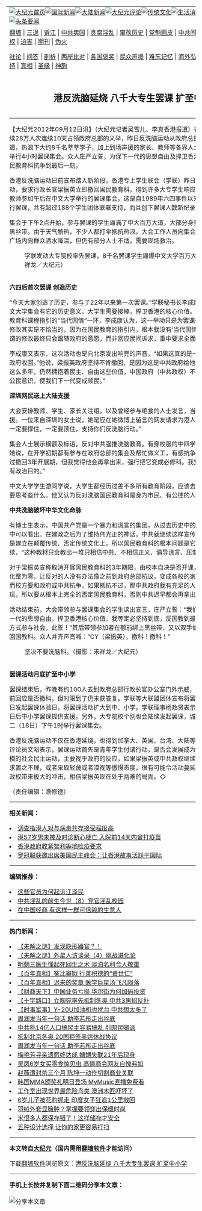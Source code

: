 <a name="1" id="1" target="_blank"></a><span id="1"></span>
<table align=center border="0"><tr><td colspan="2" VALIGN=TOP><a href="https://github.com/aathwk311/djy/blob/master/gb/nf1351518.md#1"><img src="https://raw.githubusercontent.com/aathwk311/www/master/t/djy/1.jpg" title="大纪元首页" alt="大纪元首页"></a><a href="https://github.com/aathwk311/djy/blob/master/gb/n24hr.md#1"><img src="https://raw.githubusercontent.com/aathwk311/www/master/t/djy/3.jpg" title="国际新闻" alt="国际新闻"></a><a href="https://github.com/aathwk311/djy/blob/master/gb/nsc413.md#1"><img src="https://raw.githubusercontent.com/aathwk311/www/master/t/djy/4.jpg" title="大陆新闻" alt="大陆新闻"></a><a href="https://github.com/aathwk311/djy/blob/master/gb/news392.md#1"><img src="https://raw.githubusercontent.com/aathwk311/www/master/t/djy/5.jpg" title="大纪元评论" alt="大纪元评论"></a><a href="https://github.com/aathwk311/djy/blob/master/gb/news2007.md#1"><img src="https://raw.githubusercontent.com/aathwk311/www/master/t/djy/6.jpg" title="传统文化" alt="传统文化"></a><a href="https://github.com/aathwk311/djy/blob/master/gb/news2008.md#1"><img src="https://raw.githubusercontent.com/aathwk311/www/master/t/djy/7.jpg" title="生活消费" alt="生活消费"></a><a href="https://github.com/aathwk311/djy/blob/master/gb/ncyule.md#1"><img src="https://raw.githubusercontent.com/aathwk311/www/master/t/djy/8.jpg" title="娱乐休闲" alt="娱乐休闲"></a><a href="https://github.com/aathwk311/djy/blob/master/gb/nsc1002.md#1"><img src="https://raw.githubusercontent.com/aathwk311/www/master/t/djy/9.jpg" title="健康" alt="健康"></a><a href="https://github.com/aathwk311/djy/blob/master/gb/nf6092.md#1"><img src="https://raw.githubusercontent.com/aathwk311/www/master/t/djy/10a.jpg" title="独家" alt="独家"></a><a href="https://github.com/aathwk311/djy/blob/master/gb/nf4514.md#1"><img src="https://raw.githubusercontent.com/aathwk311/www/master/t/djy/12a.jpg" title="头条要闻" alt="头条要闻"></a></td></tr>
<tr><td colspan="2" VALIGN=TOP><a target="_blank" href="https://github.com/aathwk311/www/blob/master/README.md?zsrh#1">翻墙</a> | <a target="_blank" href="https://github.com/aathwk311/djy/blob/master/gb/nf5657.md#1">三退</a> | <a target="_blank" href="https://github.com/aathwk311/djy/blob/master/gb/nf6124.md#1">诉江</a> | <a target="_blank" href="https://github.com/aathwk311/djy/blob/master/gb/nf1176117.md#1">中共卖国</a> | <a target="_blank" href="https://github.com/aathwk311/djy/blob/master/gb/nf5773.md#1">贪腐淫乱</a> | <a target="_blank" href="https://github.com/aathwk311/djy/blob/master/gb/nf1176115.md#1">窜改历史</a> | <a target="_blank" href="https://github.com/aathwk311/djy/blob/master/gb/nf1176107.md#1">党魁画皮</a> | <a target="_blank" href="https://github.com/aathwk311/djy/blob/master/gb/nf1320400.md#1">中共间谍</a> | <a target="_blank" href="https://github.com/aathwk311/djy/blob/master/gb/nf1176114.md#1">破坏传统</a> | <a target="_blank" href="https://github.com/aathwk311/ntdtv/blob/master/gb/prog447_1.md#1">恶贯满盈</a> | <a target="_blank" href="https://github.com/aathwk311/djy/blob/master/gb/ncid278.md#1">人权</a> | <a target="_blank" href="https://github.com/aathwk311/djy/blob/master/gb/nf1176111.md#1">迫害</a> | <a target="_blank" href="https://gitlab.com/szzdlab/mh-qikan/blob/master/README.md#1">期刊</a> | <a target="_blank" href="https://github.com/aathwk311/djy/blob/master/gb/nf5562.md#1">伪火</a></p><p><a target="_blank" href="https://github.com/aathwk311/djy/blob/master/gb/9p.md#1">社论</a> | <a target="_blank" href="https://github.com/aathwk311/djy/blob/master/gb/nf4378.md#1">问答</a> | <a target="_blank" href="https://github.com/aathwk311/djy/blob/master/gb/nf5792.md#1">剖析</a> | <a target="_blank" href="https://github.com/aathwk311/djy/blob/master/gb/nf5735.md#1">两岸比对</a> | <a target="_blank" href="https://github.com/aathwk311/djy/blob/master/gb/nf6119.md#1">各国褒奖</a> | <a target="_blank" href="https://github.com/aathwk311/djy/blob/master/gb/nf6120.md#1">民众声援</a> | <a target="_blank" href="https://github.com/aathwk311/djy/blob/master/gb/nf1188594.md#1">难忘记忆</a> | <a target="_blank" href="https://github.com/aathwk311/djy/blob/master/gb/nf3180.md#1">海外弘传</a> | <a target="_blank" href="https://github.com/aathwk311/djy/blob/master/gb/nf5410.md#1">万人上访</a> | <a target="_blank" href="https://github.com/aathwk311/www/blob/master/README.md?zsrh#1">平台首页</a> | <a target="_blank" href="https://github.com/aathwk311/djy/blob/master/gb/nf4386.md#1">支持</a> | <a target="_blank" href="https://github.com/aathwk311/djy/blob/master/gb/nf4389.md#1">真相</a> | <a target="_blank" href="https://github.com/aathwk311/djy/blob/master/gb/nf5790.md#1">圣缘</a> | <a target="_blank" href="https://github.com/aathwk311/djy/blob/master/gb/nf4786.md#1">神韵</a></td></tr>
<tr><td VALIGN=TOP width="626"><h2 align=center>港反洗脑延烧 八千大专生罢课 扩至中小学</h2>

<h6></h6>
<hr>
	<p>【大纪元2012年09月12日讯】（大纪元记者吴雪儿、李真香港报道）香港人再次创造历史！延续28万人次连续10天占领政府总部的义举，昨日<ahref="https://github.com/aathwk311/djy/blob/master/gb/tag/%E5%8F%8D%E6%B4%97%E8%84%91.md#1">反洗脑</a>运动从政府总部移师中文大学百万大道，热浪下大约8千名莘莘学子，加上到场声援的家长、教师等各界人士，逼爆百万大道广场，举行4小时罢课集会。众人庄严立誓，为保下一代的思想自由及捍卫香港核心价值，要为反对国民教育科抗争到最后一刻。</p>
<p>香港<ahref="https://github.com/aathwk311/djy/blob/master/gb/tag/%E5%8F%8D%E6%B4%97%E8%84%91.md#1">反洗脑</a>运动日前宣布踏入新阶段，香港专上学生联会（学联）昨日率先举行大专院校罢课行动，要求行政长官梁振英立即撤回国民教育科，得到许多大专学生响应，8千多名学生、家长及教师参加午后在中文大学举行的罢课集会。这是自1989年六四事件以来首次有香港大专院校进行罢课，共有超过188个学生团体联署支持，而且创下罢课人数新纪录。</p>
<p>集会于下午2点开始，参与罢课的学生逼满了中大百万大道，大部分身穿黑衣及手系大会派发的黑丝带。由于天气酷热，不少人都打伞抵抗热浪。大会工作人员向集会人士派发矿泉水，以及在广场内向群众洒水降温，但仍有部分人士不适，需要现场救治。<br />
	<figure id="attachment_6624450" aria-describedby="caption-attachment-6624450" style="width: 600px" class="wp-caption aligncenter"><ahref=" https://i.epochtimes.com/assets/uploads/2012/09/1209111557381366-600x404.jpg" target="_blank" rel="noreferrer noopener"></a><figcaption id="caption-attachment-6624450" class="wp-caption-text">学联发动大专院校率先罢课，8千名罢课学生逼爆中文大学百万大道广场。（摄影：宋祥龙／大纪元）</figcaption></figure><br /><B>六四后首次罢课 创造历史</B></p>
<p>“今天大家创造了历史，参与了22年以来第一次罢课。”学联秘书长李成康在集会上说，选择到中文大学集会有它的历史意义，大学生需要接棒，捍卫香港的核心价值。对于梁振英宣布抽起国民教育科课程指引的“当代国情”一环，李成康认为，这一举动只是为罢课行动降温，而且，“他这个修改其实是不恰当的，因为在国民教育的指引内，根本就没有‘当代国情’这部分。”他又批评这个所谓的修改最终只会跟随政府的意愿，而非回应民间诉求，重申要求全面撤回国民教育科。 </p>
<p>李成康又表示，这次活动也是向北京发出响亮的声音，“如果这真的是一个政治任务，我希望中央政府收回。”他说，梁振英政府坚持不肯撤回，是因为这是中共政府给他的任务。“因为香港人回归这么多年，仍然拥抱着民主、自由这些价值，中国政府（中共政权）不愿意见到，要清洗我们的公民意识，使我们下一代变成顺民。”</p>
<p><B>深圳网民送上大陆支援</B></p>
<p>大会安排教师、学生、家长关注组，以及曾经参与绝食的人士发言，当中亦有来自中国大陆的声援。一位来自深圳的女士说，她是应在她微博上留言的网友请求为港人送上关心：“香港人，你们一定要撑住，一定要顶住，支持你们反洗脑行动。”</p>
<p>集会人士展示横额及标语，反对中共强推洗脑教育。有穿校服的中四学生也赶来参加罢课集会，她说，在开学初期都有参与在政府总部的集会及帮忙做义工，有感抗争未完：“因为梁振英虽然说过撤回3年开展期，但我觉得他会再拿出来，强行把它变成必修科。我觉得他在9月9日作出让步有政治目的。”</p>
<p>中文大学学生游同学说，大学生都经历过差不多所有教育阶段，应该去学如何思考，而不是去学要思考些什么。他又认为反对洗脑国民教育科是身为市民、有公德的人的责任。</p>
<p><B>中共洗脑破坏中华文化命脉</B></p>
<p>有博士生表示，中国共产党是一个暴力和谎言的集团，从过去历史中的延安整风和各种整治运动中可以看出。在建政之后为了维持伟光正的神话，中共就继续这样宣传下去，所以中共建政基础是建立在颠覆传统、否定传统文化上。所以国民教育科的根本问题是它会妨碍中华文化的命脉延续，“这种教材只会教出一堆只相信中共、不相信正义、倡导谎言、压制自己良心的犬儒等。”</p>
<p>对于梁振英宣称取消开展国民教育科的3年期限，由校本自决是否开课，他表示这是让反抗运动化整为零，让反对的人没有办法像之前到政府总部抗议，变成各校的家长和学生要和校方抗争，而校方要和政府或中共抗争，如果抵抗不过，那中共政府就有充足的人力、资源和谋略和你慢慢玩，所以要从根本上完全的否定国民教育科，否则中共迟早都会再拿出来。</p>
<p>活动结束前，大会带领参与罢课集会的学生读出宣言，庄严立誓：“我们大专生在此承诺，为保下一代的思想自由，捍卫香港核心价值，我等定必坚持到底，反国教到最后一刻，同时积极以不同方式参与社会，此誓！”其后带领参加者在额前绑上黑丝带，又以双手做出交叉手势，要求政府撤回国教科。众人并齐声高喊：“CY（梁振英），撤科！撤科！”<br />
	<figure id="attachment_6624466" aria-describedby="caption-attachment-6624466" style="width: 600px" class="wp-caption aligncenter"><ahref=" https://i.epochtimes.com/assets/uploads/2012/09/1209111557131366-600x399.jpg" target="_blank" rel="noreferrer noopener"></a><figcaption id="caption-attachment-6624466" class="wp-caption-text">坚决不要洗脑科。（摄影：宋祥龙／大纪元）</figcaption></figure><br /><B>罢课活动月底扩至中小学</B></p>
<p>罢课结束后，昨晚有约100人去到政府总部行政长官办公室门外示威，要求特首梁振英晚上10时前回应是否撤科，但时限到了仍未获答复。学联等大联盟团体宣布将罢课行动升级，包括本月29日发起罢课体验日，将罢课活动扩大到中、小学。学联理事杨政贤表示，他们将会培训义工，为日后中小学罢课提供支援。另外，大专院校个别也会陆续发起罢课，城市大学学生会宣布，下周二（18日）下午1时举行罢课集会。</p>
<p>香港反洗脑运动不仅在香港延烧，也得到加拿大、英国、台湾、大陆等地华人支持。加拿大时事评论员文昭表示，罢课运动首先是青年学生付诸行动，是否会发展成为大规模学潮，甚至更大规模的社会民主运动，主要视乎政府的反应，如果梁振英或中共政权继续保持强硬态度，对学生诉求置之不理，或者采取轻蔑或者漠视等傲慢态度，很有可能令活动蔓延，对梁振英政府以至中共政权带来极大的冲击，相信梁振英现在处于两难的局面。◇</p>
<p>（责任编辑：澹修德）</p>
	
<hr>


<strong>相关新闻：</strong>
<li><a href="https://github.com/aathwk311/djy/blob/master/gb/21/12/6/n13418834.md#1">调查指港人对与病毒共存接受程度高</a></li>
<li><a href="https://github.com/aathwk311/djy/blob/master/gb/21/12/6/n13418815.md#1">港57岁男未被及时诊断心梗亡 入院前14天内曾打疫苗</a></li>
<li><a href="https://github.com/aathwk311/djy/blob/master/gb/21/12/6/n13418797.md#1">香港政府收紧智利等地检疫要求</a></li>
<li><a href="https://github.com/aathwk311/djy/blob/master/gb/21/12/6/n13418785.md#1">罗冠聪获邀出席美国民主峰会：让香港故事活跃于国际</a></li>
<hr>


<strong>编辑推荐：</strong>
<li><a href="https://github.com/upjkzu3674/djy/blob/master/gb/18/8/28/n10672014.md?dfh#1" target="_blank">这些官员为何起诉江泽民</a></li><li><a href="https://github.com/tsiac2612/djy/blob/master/gb/18/3/28/n10257597.md#1" target="_blank">中共淫乱的前生今世（8）党官淫乱校园</a></li><li><a href="https://github.com/tsiac2612/djy/blob/master/gb/19/10/11/n11582447.md#1" target="_blank">在中国经商 有这样一群可信赖的生意人</a></li>
<hr>

<strong>热门新闻：</strong>
<li><a href="https://github.com/aathwk311/djy/blob/master/gb/21/12/2/n13413207.md#1">【未解之谜】发现隐形器官？！</a></li>
<li><a href="https://github.com/aathwk311/djy/blob/master/gb/21/11/26/n13401085.md#1">【未解之谜】外星人访谈录（4）挑战进化论</a></li>
<li><a href="https://github.com/aathwk311/djy/blob/master/gb/21/12/1/n13410518.md#1">明朝三医生懂起死回生之术 淡泊名利令人敬重</a></li>
<li><a href="https://github.com/aathwk311/djy/blob/master/gb/21/11/27/n13401365.md#1">【百年真相】冤比窦娥 行善积德的“黄世仁”</a></li>
<li><a href="https://github.com/aathwk311/djy/blob/master/gb/21/11/30/n13408645.md#1">【百年真相】迟来的奖章 医学巨星汤飞凡陨落</a></li>
<li><a href="https://github.com/aathwk311/djy/blob/master/gb/21/12/4/n13417134.md#1">【财商天下】中国业务亏损 华尔街为何加码投资</a></li>
<li><a href="https://github.com/aathwk311/djy/blob/master/gb/21/12/4/n13416756.md#1">【十字路口】立陶宛率先抵制冬奥 中共3黑招反扑</a></li>
<li><a href="https://github.com/aathwk311/djy/blob/master/gb/21/12/4/n13417180.md#1">【时事军事】Y-20U加油机也扰台 中共想太多了</a></li>
<li><a href="https://github.com/aathwk311/djy/blob/master/gb/21/12/3/n13415968.md#1">周润发当年一句话 助李若彤走出谷底</a></li>
<li><a href="https://github.com/aathwk311/djy/blob/master/gb/21/12/4/n13416667.md#1">中共称14亿人口搞民主容易搞乱 引网民嘲讽</a></li>
<li><a href="https://github.com/aathwk311/djy/blob/master/gb/21/12/4/n13416485.md#1">抵制北京冬奥 20国拒签奥运休战协议</a></li>
<li><a href="https://github.com/aathwk311/djy/blob/master/gb/21/12/3/n13415968.md#1">周润发当年一句话 助李若彤走出谷底</a></li>
<li><a href="https://github.com/aathwk311/djy/blob/master/gb/21/12/2/n13413720.md#1">梅艳芳寻亲遗愿终达成 姨甥失联21年后现身</a></li>
<li><a href="https://github.com/aathwk311/djy/blob/master/gb/21/12/3/n13415836.md#1">吴凤6岁女买零食惊见虫 高情商令网友自愧弗如</a></li>
<li><a href="https://github.com/aathwk311/djy/blob/master/gb/21/12/3/n13413976.md#1">赵薇遭封杀三个月 陈坤一动作切割商业关联</a></li>
<li><a href="https://github.com/aathwk311/djy/blob/master/gb/21/12/3/n13414294.md#1">韩国MMA颁奖礼明日登场 MyMusic直播免费看</a></li>
<li><a href="https://github.com/aathwk311/djy/blob/master/gb/21/12/3/n13414679.md#1">工作室出现世界最危险鸟类 澳洲木匠吓坏了</a></li>
<li><a href="https://github.com/aathwk311/djy/blob/master/gb/21/12/3/n13414114.md#1">6岁儿子被花豹抓走 印度女子狂追1公里救回</a></li>
<li><a href="https://github.com/aathwk311/djy/blob/master/gb/21/11/23/n13393406.md#1">羽绒外套显臃肿？掌握要领穿出保暖时尚</a></li>
<li><a href="https://github.com/aathwk311/djy/blob/master/gb/21/12/3/n13415304.md#1">米很多人都保存错了！这样储存才安全</a></li>
<li><a href="https://github.com/aathwk311/djy/blob/master/gb/21/12/3/n13415078.md#1">五种设计选择 让你的家更容易打扫</a></li>
<hr>

<strong>本文转自<a href="https://www.epochtimes.com">大纪元</a>（国内需用<a href="https://github.com/aathwk311/www/blob/master/README.md#8">翻墙软件</a>才能访问）</strong><p>下载<a href="https://github.com/aathwk311/www/blob/master/README.md#8">翻墙软件</a>浏览原文：<a href="https://www.epochtimes.com/gb/12/9/12/n3680598.htm">港反洗脑延烧 八千大专生罢课 扩至中小学</a></p><hr>

<strong>手机上长按并复制下面二维码分享本文章：</strong><br><br><img src="https://chart.apis.google.com/chart?cht=qr&chs=240x240&choe=UTF-8&chld=M|2&chl=https://github.com/aathwk311/djy/blob/master/gb/12/9/12/n3680598.md%231" title="分享本文章"></td><td VALIGN=TOP><a href="https://github.com/aathwk311/djy/blob/master/gb/16/1/21/n4622075.md?dfh#1" target="_blank"><img src="https://raw.githubusercontent.com/aathwk311/djy/master/gb/300/wei-f1.jpg" title="中共的伪火骗局"  alt="中共的伪火骗局"></a><br><a href="https://github.com/aathwk311/www/blob/master/README.md?dfh#9" target="_blank"><img src="https://raw.githubusercontent.com/aathwk311/djy/master/gb/300/yong-h.jpg" title="永恒的见证"  alt="永恒的见证"></a><br><a href="https://github.com/aathwk311/djy/blob/master/gb/13/9/29/n3974789.md?dfh#1" target="_blank"><img src="https://raw.githubusercontent.com/aathwk311/djy/master/gb/300/shang-lnz.jpg" title="善良女子被中共投男牢"  alt="善良女子被中共投男牢"></a><br><a href="https://github.com/aathwk311/djy/blob/master/gb/16/3/16/n4663449.md?dfh#1" target="_blank"><img src="https://raw.githubusercontent.com/aathwk311/djy/master/gb/300/huo-z3.jpg" title="警卫目击活摘器官"  alt="警卫目击活摘器官"></a><br><a href="https://github.com/aathwk311/djy/blob/master/gb/16/8/7/n8177641.md?dfh#1" target="_blank"><img src="https://raw.githubusercontent.com/aathwk311/djy/master/gb/300/huo-z4.jpg" title="证人描述活摘恐怖"  alt="证人描述活摘恐怖"></a><br><a href="https://github.com/aathwk311/djy/blob/master/gb/10/4/19/n2881569.md?dfh#1" target="_blank"><img src="https://raw.githubusercontent.com/aathwk311/djy/master/gb/300/huo-z1.jpg" title="揭开活摘器官黑幕"  alt="揭开活摘器官黑幕"></a><br><a href="https://github.com/aathwk311/djy/blob/master/gb/10/11/7/n3077476.md?dfh#1" target="_blank"><img src="https://raw.githubusercontent.com/aathwk311/djy/master/gb/300/ma-ks.jpg" title="马克思的成魔之路"  alt="马克思的成魔之路"></a><br><a href="https://github.com/aathwk311/djy/blob/master/gb/14/6/9/n4173977.md?dfh#1" target="_blank"><img src="https://raw.githubusercontent.com/aathwk311/djy/master/gb/300/chang-zs.jpg" title="藏字石 蕴天机"  alt="藏字石 蕴天机"></a><br><a href="https://github.com/aathwk311/djy/blob/master/gb/18/5/10/n10381511.md?dfh#1" target="_blank"><img src="https://raw.githubusercontent.com/aathwk311/djy/master/gb/300/st1.jpg" title="关注三亿人三退"  alt="关注三亿人三退"></a><br><a href="https://github.com/aathwk311/djy/blob/master/gb/18/3/21/n10237682.md?dfh#1" target="_blank"><img src="https://raw.githubusercontent.com/aathwk311/djy/master/gb/300/jie-t.jpg" title="解体中共复兴中华"  alt="解体中共复兴中华"></a><br><a href="https://github.com/aathwk311/djy/blob/master/gb/9/2/9/n2422991.md?dfh#1" target="_blank"><img src="https://raw.githubusercontent.com/aathwk311/djy/master/gb/300/gao-zs.jpg" title="中共迫害良心律师"  alt="中共迫害良心律师"></a><br><a href="https://github.com/aathwk311/djy/blob/master/gb/18/12/9/n10900044.md?dfh#1" target="_blank"><img src="https://raw.githubusercontent.com/aathwk311/djy/master/gb/300/sj1.jpg" title="三百多万人举报江泽民"  alt="三百多万人举报江泽民"></a><br><a href="https://github.com/aathwk311/djy/blob/master/gb/18/8/28/n10672014.md?dfh#1" target="_blank"><img src="https://raw.githubusercontent.com/aathwk311/djy/master/gb/300/sj2.jpg" title="这些官员为何起诉江泽民"  alt="这些官员为何起诉江泽民"></a><br><a href="https://github.com/aathwk311/djy/blob/master/gb/8/12/18/n2367165.md?dfh#1" target="_blank"><img src="https://raw.githubusercontent.com/aathwk311/djy/master/gb/300/liangan.jpg" title="海峡两岸的强烈对比"  alt="海峡两岸的强烈对比"></a><br><a href="https://github.com/aathwk311/djy/blob/master/gb/15/12/10/n4593139.md?dfh#1" target="_blank"><img src="https://raw.githubusercontent.com/aathwk311/djy/master/gb/300/jia-ndzl.jpg" title="加拿大总理的贺信"  alt="加拿大总理的贺信"></a><br><a href="https://github.com/aathwk311/djy/blob/master/gb/11/6/17/n3289382.md?dfh#1" target="_blank"><img src="https://raw.githubusercontent.com/aathwk311/djy/master/gb/300/xiao-wd.jpg" title="探寻真相兼听则明"  alt="探寻真相兼听则明"></a><br><a href="https://github.com/aathwk311/djy/blob/master/gb/18/10/27/n10812623.md?dfh#1" target="_blank"><img src="https://raw.githubusercontent.com/aathwk311/djy/master/gb/300/yindu.jpg" title="印度媒体报道东方"  alt="印度媒体报道东方"></a><br><a href="https://github.com/aathwk311/djy/blob/master/gb/18/6/9/n10469652.md?dfh#1" target="_blank"><img src="https://raw.githubusercontent.com/aathwk311/djy/master/gb/300/xie-j.jpg" title="不一样的海外校园"  alt="不一样的海外校园"></a><br><a href="https://github.com/aathwk311/djy/blob/master/gb/7/4/5/n1669415.md?dfh#1" target="_blank"><img src="https://raw.githubusercontent.com/aathwk311/djy/master/gb/300/li-up.jpg" title="从大师到徒弟的传奇"  alt="从大师到徒弟的传奇"></a><br><a href="https://github.com/aathwk311/djy/blob/master/gb/17/5/26/n9191512.md?dfh#1" target="_blank"><img src="https://raw.githubusercontent.com/aathwk311/djy/master/gb/300/zfl2.jpg" title="亿万人与东方一本奇书"  alt="亿万人与东方一本奇书"></a><br><a href="https://github.com/aathwk311/djy/blob/master/gb/13/11/27/n4020290.md?dfh#1" target="_blank"><img src="https://raw.githubusercontent.com/aathwk311/djy/master/gb/300/zhen-h.jpg" title="大陆见不到的震撼场面"  alt="大陆见不到的震撼场面"></a><br><a href="https://github.com/aathwk311/djy/blob/master/gb/15/7/17/n4482910.md?dfh#1" target="_blank"><img src="https://raw.githubusercontent.com/aathwk311/djy/master/gb/300/dalu-sk.jpg" title="人心向善 大陆当初盛况"  alt="人心向善 大陆当初盛况"></a><br><a href="https://github.com/aathwk311/djy/blob/master/gb/19/1/5/n10955468.md?dfh#1" target="_blank"><img src="https://raw.githubusercontent.com/aathwk311/djy/master/gb/300/zfl1.jpg" title="追寻真理 这书讲什么"  alt="追寻真理 这书讲什么"></a><br><a href="https://github.com/aathwk311/www/blob/master/README.md?dfh#1" target="_blank"><img src="https://raw.githubusercontent.com/aathwk311/djy/master/gb/300/fq1.jpg" title="下载免费翻墙软件"  alt="下载免费翻墙软件"></a><br></td></tr></table>
